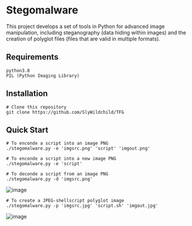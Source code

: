 # Stegomalware

This project develops a set of tools in Python for advanced image manipulation, including steganography (data hiding within images) and the creation of polyglot files (files that are valid in multiple formats).

## Requirements
    python3.8
    PIL (Python Imaging Library)

## Installation

    # Clone this repository
    git clone https://github.com/SlyWildchild/TFG

## Quick Start

    # To enconde a script into an image PNG
    ./stegomalware.py -e 'imgsrc.png' 'script' 'imgout.png'

    # To enconde a script into a new image PNG
    ./stegomalware.py -e 'script'

    # To deconde a script from an image PNG
    ./stegomalware.py -d 'imgsrc.png'
![image](https://github.com/SlyWildchild/TFG/assets/70850512/dd5d71fb-617b-4560-85ed-04f9f9c5a742)

    # To create a JPEG-shellscript polyglot image
    ./stegomalware.py -p 'imgsrc.jpg' 'script.sh' 'imgout.jpg'
![image](https://github.com/SlyWildchild/TFG/assets/70850512/967ac327-fc9f-484a-9539-07fe828b7b06)



